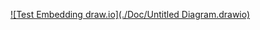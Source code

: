 [![Test Embedding draw.io](./Doc/Untitled Diagram.drawio)](https://app.diagrams.net/?mode=github#Hfranck-gaspoz%2FWindowsAudioSessionSample%2Fmain%2FDoc%2FUntitled%20Diagram.drawio.svg)
